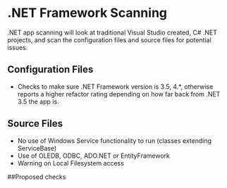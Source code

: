 # .NET Framework Scanning
.NET app scanning will look at traditional Visual Studio created, C# .NET projects, and scan the configuration files and source files for potential issues.

## Configuration Files
* Checks to make sure .NET Framework version is 3.5, 4.*, otherwise reports a higher refactor rating depending on how far back from .NET 3.5 the app is.

## Source Files
* No use of Windows Service functionality to run (classes extending ServiceBase)
* Use of OLEDB, ODBC, ADO.NET or EntityFramework
* Warning on Local Filesystem access

##Proposed checks